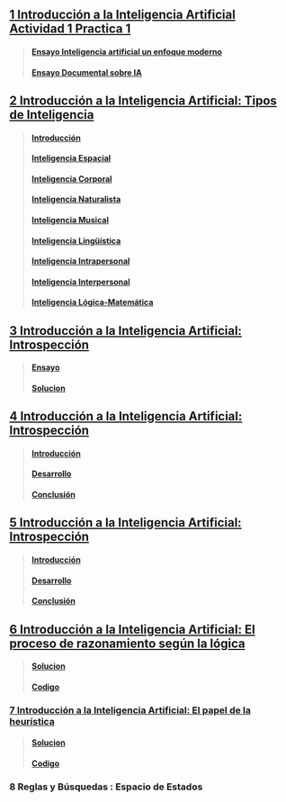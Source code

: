 ## [1 Introducción a la Inteligencia Artificial Actividad 1 Practica 1](https://github.com/LeiWithP/IA/blob/main/Tarea1.md)
> #### [Ensayo Inteligencia artificial un enfoque moderno](https://github.com/LeiWithP/IA/blob/main/Tarea1.md#ensayo-inteligencia-artificial-un-enfoque-moderno)
> #### [Ensayo Documental sobre IA](https://github.com/LeiWithP/IA/blob/main/Tarea1.md#ensayo-documental-sobre-ia)



## [2 Introducción a la Inteligencia Artificial: Tipos de Inteligencia](https://github.com/LeiWithP/IA/blob/main/Tarea2.md)
> #### [Introducción](https://github.com/LeiWithP/IA/blob/main/Tarea2.md#introducci%C3%B3n)
> #### [Inteligencia Espacial](https://github.com/LeiWithP/IA/blob/main/Tarea2.md#inteligencia-espacial)
> #### [Inteligencia Corporal](https://github.com/LeiWithP/IA/blob/main/Tarea2.md#inteligencia-corporal)
> #### [Inteligencia Naturalista](https://github.com/LeiWithP/IA/blob/main/Tarea2.md#inteligencia-naturalista)
> #### [Inteligencia Musical](https://github.com/LeiWithP/IA/blob/main/Tarea2.md#inteligencia-musical)
> #### [Inteligencia Lingüística](https://github.com/LeiWithP/IA/blob/main/Tarea2.md#inteligencia-ling%C3%BC%C3%ADstica)
> #### [Inteligencia Intrapersonal](https://github.com/LeiWithP/IA/blob/main/Tarea2.md#inteligencia-intrapersonal)
> #### [Inteligencia Interpersonal](https://github.com/LeiWithP/IA/blob/main/Tarea2.md#inteligencia-interpersonal)
> #### [Inteligencia Lógica-Matemática](https://github.com/LeiWithP/IA/blob/main/Tarea2.md#inteligencia-l%C3%B3gica-matem%C3%A1tica)


## [3 Introducción a la Inteligencia Artificial: Introspección](https://github.com/LeiWithP/IA/blob/main/Tarea3.md)
> #### [Ensayo](https://github.com/LeiWithP/IA/blob/main/Tarea3.md#ensayo)
> #### [Solucion](https://github.com/LeiWithP/IA/blob/main/Tarea3.md#soluci%C3%B3n)


## [4 Introducción a la Inteligencia Artificial: Introspección](https://github.com/LeiWithP/IA/blob/main/Tarea4.md)
> #### [Introducción](https://github.com/LeiWithP/IA/blob/main/Tarea4.md#introducci%C3%B3n)
> #### [Desarrollo](https://github.com/LeiWithP/IA/blob/main/Tarea4.md#desarrollo)
> #### [Conclusión](https://github.com/LeiWithP/IA/blob/main/Tarea4.md#conclusi%C3%B3n)


## [5 Introducción a la Inteligencia Artificial: Introspección](https://github.com/LeiWithP/IA/blob/main/Tarea5.md)
> #### [Introducción](https://github.com/LeiWithP/IA/blob/main/Tarea5.md#introducci%C3%B3n)
> #### [Desarrollo](https://github.com/LeiWithP/IA/blob/main/Tarea5.md#desarrollo)
> #### [Conclusión](https://github.com/LeiWithP/IA/blob/main/Tarea5.md#conclusi%C3%B3n)


## [6 Introducción a la Inteligencia Artificial: El proceso de razonamiento según la lógica](https://github.com/LeiWithP/IA/blob/main/Tarea6.md)
> #### [Solucion](https://github.com/LeiWithP/IA/blob/main/Tarea6.md)
> #### [Codigo](https://github.com/LeiWithP/IA/blob/main/CodigoTarea6.py)


### [7 Introducción a la Inteligencia Artificial: El papel de la heurística](https://github.com/LeiWithP/IA/blob/main/Tarea7.md)
> #### [Solucion](https://github.com/LeiWithP/IA/blob/main/Tarea7.md)
> #### [Codigo](https://github.com/LeiWithP/IA/blob/main/CodigoTarea7.py)


### 8 Reglas y Búsquedas : Espacio de Estados
